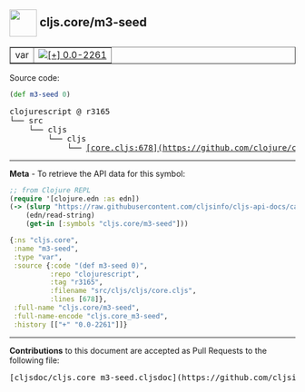 ## <img width="48px" valign="middle" src="http://i.imgur.com/Hi20huC.png"> cljs.core/m3-seed

 <table border="1">
<tr>

<td>var</td>
<td><a href="https://github.com/cljsinfo/cljs-api-docs/tree/0.0-2261"><img valign="middle" alt="[+] 0.0-2261" src="https://img.shields.io/badge/+-0.0--2261-lightgrey.svg"></a> </td>
</tr>
</table>






Source code:

```clj
(def m3-seed 0)
```

 <pre>
clojurescript @ r3165
└── src
    └── cljs
        └── cljs
            └── <ins>[core.cljs:678](https://github.com/clojure/clojurescript/blob/r3165/src/cljs/cljs/core.cljs#L678)</ins>
</pre>


---

__Meta__ - To retrieve the API data for this symbol:

```clj
;; from Clojure REPL
(require '[clojure.edn :as edn])
(-> (slurp "https://raw.githubusercontent.com/cljsinfo/cljs-api-docs/catalog/cljs-api.edn")
    (edn/read-string)
    (get-in [:symbols "cljs.core/m3-seed"]))
```

```clj
{:ns "cljs.core",
 :name "m3-seed",
 :type "var",
 :source {:code "(def m3-seed 0)",
          :repo "clojurescript",
          :tag "r3165",
          :filename "src/cljs/cljs/core.cljs",
          :lines [678]},
 :full-name "cljs.core/m3-seed",
 :full-name-encode "cljs.core_m3-seed",
 :history [["+" "0.0-2261"]]}

```

---

__Contributions__ to this document are accepted as Pull Requests to the following file:

 <pre>
[cljsdoc/cljs.core_m3-seed.cljsdoc](https://github.com/cljsinfo/cljs-api-docs/blob/master/cljsdoc/cljs.core_m3-seed.cljsdoc)
</pre>

